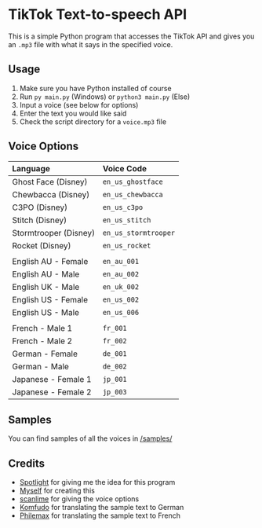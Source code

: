 # TikTok Text-to-speech API

This is a simple Python program that accesses the TikTok API and gives you an `.mp3` file with what it says in the specified voice.

## Usage

1. Make sure you have Python installed of course
2. Run `py main.py` (Windows) or `python3 main.py` (Else)
3. Input a voice (see below for options)
4. Enter the text you would like said
5. Check the script directory for a `voice.mp3` file

## Voice Options

| Language              | Voice Code           |
| :-------------------- | :------------------- |
| Ghost Face (Disney)   | `en_us_ghostface`    |
| Chewbacca (Disney)    | `en_us_chewbacca`    |
| C3PO (Disney)         | `en_us_c3po`         |
| Stitch (Disney)       | `en_us_stitch`       |
| Stormtrooper (Disney) | `en_us_stormtrooper` |
| Rocket (Disney)       | `en_us_rocket`       |
|                       |                      |
| English AU - Female   | `en_au_001`          |
| English AU - Male     | `en_au_002`          |
| English UK - Male     | `en_uk_002`          |
| English US - Female   | `en_us_002`          |
| English US - Male     | `en_us_006`          |
|                       |                      |
| French - Male 1       | `fr_001`             |
| French - Male 2       | `fr_002`             |
| German - Female       | `de_001`             |
| German - Male         | `de_002`             |
| Japanese - Female 1   | `jp_001`             |
| Japanese - Female 2   | `jp_003`             |

## Samples

You can find samples of all the voices in [/samples/](https://github.com/oscie57/tiktok-voice/blob/master/samples/)

## Credits
- [Spotlight](https://twitter.com/xibwrangler) for giving me the idea for this program
- [Myself](https://oscie.net) for creating this
- [scanlime](https://twitter.com/scanlime) for giving the voice options
- [Komfudo](https://github.com/Komfudo/) for translating the sample text to German
- [Philemax](https://twitter.com/Philemax1) for translating the sample text to French